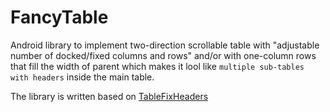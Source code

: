 # FancyTable
Android library to implement two-direction scrollable table with "adjustable number of docked/fixed columns and rows" and/or with one-column rows that fill the width of parent which makes it lool like `multiple sub-tables with headers` inside the main table.

The library is written based on [TableFixHeaders](https://github.com/InQBarna/TableFixHeaders)
